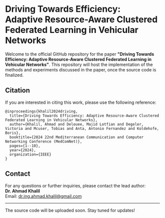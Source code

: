 # Driving Towards Efficiency: Adaptive Resource-Aware Clustered Federated Learning in Vehicular Networks

Welcome to the official GitHub repository for the paper **"Driving Towards Efficiency: Adaptive Resource-Aware Clustered Federated Learning in Vehicular Networks"**. This repository will host the implementation of the methods and experiments discussed in the paper, once the source code is finalized.

## Citation

If you are interested in citing this work, please use the following reference:

```
@inproceedings{khalil2024driving,
  title={Driving Towards Efficiency: Adaptive Resource-Aware Clustered Federated Learning in Vehicular Networks},
  author={Khalil, Ahmad and Delouee, Majid Lotfian and Degeler, Victoria and Mcuser, Tobias and Anta, Antonio Fernandez and Koldehofe, Boris},
  booktitle={2024 22nd Mediterranean Communication and Computer Networking Conference (MedComNet)},
  pages={1--10},
  year={2024},
  organization={IEEE}
}
```

## Contact

For any questions or further inquiries, please contact the lead author:  
**Dr. Ahmad Khalil**  
Email: [dr.ing.ahmad.khalil@gmail.com](mailto:dr.ing.ahmad.khalil@gmail.com)

---

The source code will be uploaded soon. Stay tuned for updates!
